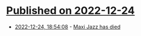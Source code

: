 # [Published on 2022-12-24](index.md)

* [2022-12-24, 18:54:08](https://news.ycombinator.com/item?id=34119879) - [Maxi Jazz has died](https://djmag.com/news/faithless-singer-maxi-jazz-dies-aged-65)
